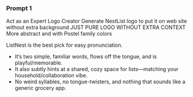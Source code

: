 ### Prompt 1

Act as an Expert Logo Creator 
Generate NestList logo to put it on web site without extra background
JUST PURE LOGO WITHOUT EXTRA CONTEXT
More abstract and with Postel family colors

ListNest is the best pick for easy pronunciation.
- It’s two simple, familiar words, flows off the tongue, and is playful/memorable.
- It also subtly hints at a shared, cozy space for lists—matching your household/collaboration vibe.
- No weird syllables, no tongue-twisters, and nothing that sounds like a generic grocery app.
